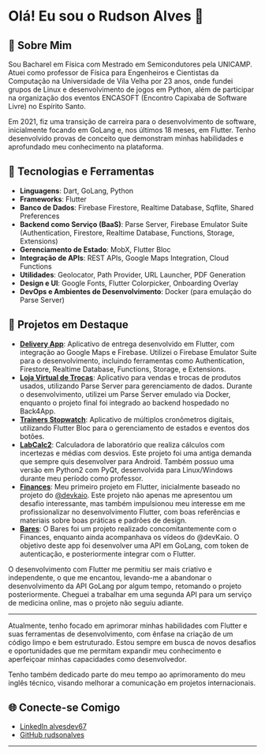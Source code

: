 # Olá! Eu sou o Rudson Alves 👋

## 🌟 Sobre Mim

Sou Bacharel em Física com Mestrado em Semicondutores pela UNICAMP. Atuei como professor de Física para Engenheiros e Cientistas da Computação na Universidade de Vila Velha por 23 anos, onde fundei grupos de Linux e desenvolvimento de jogos em Python, além de participar na organização dos eventos ENCASOFT (Encontro Capixaba de Software Livre) no Espírito Santo.

Em 2021, fiz uma transição de carreira para o desenvolvimento de software, inicialmente focando em GoLang e, nos últimos 18 meses, em Flutter. Tenho desenvolvido provas de conceito que demonstram minhas habilidades e aprofundado meu conhecimento na plataforma.

## 🚀 Tecnologias e Ferramentas

- **Linguagens**: Dart, GoLang, Python
- **Frameworks**: Flutter
- **Banco de Dados**: Firebase Firestore, Realtime Database, Sqflite, Shared Preferences
- **Backend como Serviço (BaaS)**: Parse Server, Firebase Emulator Suite (Authentication, Firestore, Realtime Database, Functions, Storage, Extensions)
- **Gerenciamento de Estado**: MobX, Flutter Bloc
- **Integração de APIs**: REST APIs, Google Maps Integration, Cloud Functions
- **Utilidades**: Geolocator, Path Provider, URL Launcher, PDF Generation
- **Design e UI**: Google Fonts, Flutter Colorpicker, Onboarding Overlay
- **DevOps e Ambientes de Desenvolvimento**: Docker (para emulação do Parse Server)

## 📌 Projetos em Destaque

- **[Delivery App](https://github.com/rudsonalves/delivery)**: Aplicativo de entrega desenvolvido em Flutter, com integração ao Google Maps e Firebase. Utilizei o Firebase Emulator Suite para o desenvolvimento, incluindo ferramentas como Authentication, Firestore, Realtime Database, Functions, Storage, e Extensions.
- **[Loja Virtual de Trocas](https://github.com/rudsonalves/bgbazzar)**: Aplicativo para vendas e trocas de produtos usados, utilizando Parse Server para gerenciamento de dados. Durante o desenvolvimento, utilizei um Parse Server emulado via Docker, enquanto o projeto final foi integrado ao backend hospedado no Back4App.
- **[Trainers Stopwatch](https://github.com/rudsonalves/trainers_stopwatch)**: Aplicativo de múltiplos cronômetros digitais, utilizando Flutter Bloc para o gerenciamento de estados e eventos dos botões.
- **[LabCalc2](https://github.com/rudsonalves/labcalc2)**: Calculadora de laboratório que realiza cálculos com incertezas e médias com desvios. Este projeto foi uma antiga demanda que sempre quis desenvolver para Android. Também possuo uma versão em Python2 com PyQt, desenvolvida para Linux/Windows durante meu período como professor.
- **[Finances](https://github.com/rudsonalves/finances)**: Meu primeiro projeto em Flutter, inicialmente baseado no projeto do [@devkaio](https://www.youtube.com/@devkaio). Este projeto não apenas me apresentou um desafio interessante, mas também impulsionou meu interesse em me profissionalizar no desenvolvimento Flutter, com boas referências e materiais sobre boas práticas e padrões de design.
- **[Bares](https://github.com/rudsonalves/bares)**: O Bares foi um projeto realizado concomitantemente com o Finances, enquanto ainda acompanhava os vídeos do @devKaio. O objetivo deste app foi desenvolver uma API em GoLang, com token de autenticação, e posteriormente integrar com o Flutter.

O desenvolvimento com Flutter me permitiu ser mais criativo e independente, o que me encantou, levando-me a abandonar o desenvolvimento da API GoLang por algum tempo, retomando o projeto posteriormente. Cheguei a trabalhar em uma segunda API para um serviço de medicina online, mas o projeto não seguiu adiante.

---

Atualmente, tenho focado em aprimorar minhas habilidades com Flutter e suas ferramentas de desenvolvimento, com ênfase na criação de um código limpo e bem estruturado. Estou sempre em busca de novos desafios e oportunidades que me permitam expandir meu conhecimento e aperfeiçoar minhas capacidades como desenvolvedor.

Tenho também dedicado parte do meu tempo ao aprimoramento do meu inglês técnico, visando melhorar a comunicação em projetos internacionais.

## 🌐 Conecte-se Comigo

- [LinkedIn alvesdev67](https://www.linkedin.com/in/alvesdev67/)
- [GitHub rudsonalves](https://github.com/rudsonalves)

---
